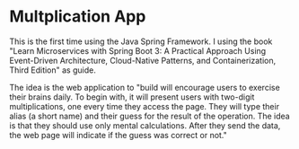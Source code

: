 # Multplication App

This is the first time using the Java Spring Framework. I using the book "Learn Microservices with Spring Boot 3: A Practical Approach Using Event-Driven Architecture, Cloud-Native Patterns, and Containerization, Third Edition" as guide.

The idea is the web application to "build will encourage users to exercise their brains daily.
To begin with, it will present users with two-digit multiplications, one every time they
access the page. They will type their alias (a short name) and their guess for the result of
the operation. The idea is that they should use only mental calculations. After they send
the data, the web page will indicate if the guess was correct or not."
